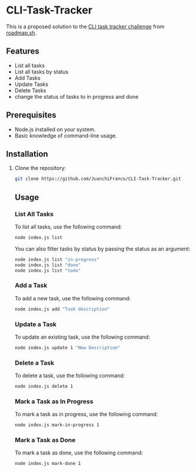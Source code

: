 # CLI-Task-Tracker

This is a proposed solution to the [CLI task tracker challenge](https://roadmap.sh/projects/task-tracker) from [roadmap.sh](https://roadmap.sh/).

## Features

- List all tasks
- List all tasks by status
- Add Tasks
- Update Tasks
- Delete Tasks
- change the status of tasks to in progress and done

## Prerequisites

- Node.js installed on your system.
- Basic knowledge of command-line usage.

## Installation

1. Clone the repository:
    ```bash
    git clone https://github.com/JuanchiFranco/CLI-Task-Tracker.git
    ```

    ## Usage

    ### List All Tasks
    To list all tasks, use the following command:
    ```bash
    node index.js list
    ```

    You can also filter tasks by status by passing the status as an argument:
    ```bash
    node index.js list "in-progress"
    node index.js list "done"
    node index.js list "todo"
    ```

    ### Add a Task
    To add a new task, use the following command:
    ```bash
    node index.js add "Task description"
    ```

    ### Update a Task
    To update an existing task, use the following command:
    ```bash
    node index.js update 1 "New Description"
    ```

    ### Delete a Task
    To delete a task, use the following command:
    ```bash
    node index.js delete 1
    ```

    ### Mark a Task as In Progress
    To mark a task as in progress, use the following command:
    ```bash
    node index.js mark-in-progress 1
    ```

    ### Mark a Task as Done
    To mark a task as done, use the following command:
    ```bash
    node index.js mark-done 1
    ```